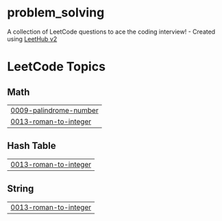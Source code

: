 # problem_solving
A collection of LeetCode questions to ace the coding interview! - Created using [LeetHub v2](https://github.com/arunbhardwaj/LeetHub-2.0)

<!---LeetCode Topics Start-->
# LeetCode Topics
## Math
|  |
| ------- |
| [0009-palindrome-number](https://github.com/EmanMohamed7612/problem_solving/tree/master/0009-palindrome-number) |
| [0013-roman-to-integer](https://github.com/EmanMohamed7612/problem_solving/tree/master/0013-roman-to-integer) |
## Hash Table
|  |
| ------- |
| [0013-roman-to-integer](https://github.com/EmanMohamed7612/problem_solving/tree/master/0013-roman-to-integer) |
## String
|  |
| ------- |
| [0013-roman-to-integer](https://github.com/EmanMohamed7612/problem_solving/tree/master/0013-roman-to-integer) |
<!---LeetCode Topics End-->